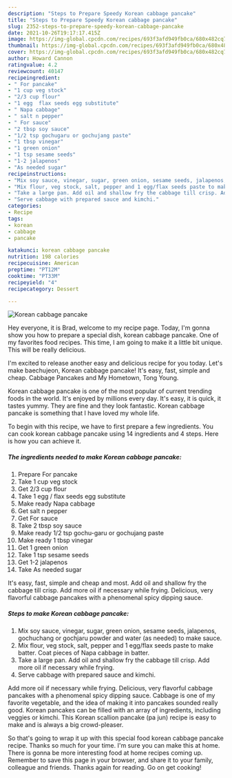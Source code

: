 ```yaml
---
description: "Steps to Prepare Speedy Korean cabbage pancake"
title: "Steps to Prepare Speedy Korean cabbage pancake"
slug: 2352-steps-to-prepare-speedy-korean-cabbage-pancake
date: 2021-10-26T19:17:17.415Z
image: https://img-global.cpcdn.com/recipes/693f3afd949fb0ca/680x482cq70/korean-cabbage-pancake-recipe-main-photo.jpg
thumbnail: https://img-global.cpcdn.com/recipes/693f3afd949fb0ca/680x482cq70/korean-cabbage-pancake-recipe-main-photo.jpg
cover: https://img-global.cpcdn.com/recipes/693f3afd949fb0ca/680x482cq70/korean-cabbage-pancake-recipe-main-photo.jpg
author: Howard Cannon
ratingvalue: 4.2
reviewcount: 40147
recipeingredient:
- " For pancake"
- "1 cup veg stock"
- "2/3 cup flour"
- "1 egg  flax seeds egg substitute"
- " Napa cabbage"
- " salt n pepper"
- " For sauce"
- "2 tbsp soy sauce"
- "1/2 tsp gochugaru or gochujang paste"
- "1 tbsp vinegar"
- "1 green onion"
- "1 tsp sesame seeds"
- "1-2 jalapenos"
- "As needed sugar"
recipeinstructions:
- "Mix soy sauce, vinegar, sugar, green onion, sesame seeds, jalapenos, gochuchang or gochjaru powder and water (as needed) to make sauce."
- "Mix flour, veg stock, salt, pepper and 1 egg/flax seeds paste to make batter. Coat pieces of Napa cabbage in batter."
- "Take a large pan. Add oil and shallow fry the cabbage till crisp. Add more oil if necessary while frying."
- "Serve cabbage with prepared sauce and kimchi."
categories:
- Recipe
tags:
- korean
- cabbage
- pancake

katakunci: korean cabbage pancake 
nutrition: 198 calories
recipecuisine: American
preptime: "PT12M"
cooktime: "PT33M"
recipeyield: "4"
recipecategory: Dessert

---
```



![Korean cabbage pancake](https://img-global.cpcdn.com/recipes/693f3afd949fb0ca/680x482cq70/korean-cabbage-pancake-recipe-main-photo.jpg)

Hey everyone, it is Brad, welcome to my recipe page. Today, I'm gonna show you how to prepare a special dish, korean cabbage pancake. One of my favorites food recipes. This time, I am going to make it a little bit unique. This will be really delicious.

I&#39;m excited to release another easy and delicious recipe for you today. Let&#39;s make baechujeon, Korean cabbage pancake! It&#39;s easy, fast, simple and cheap. Cabbage Pancakes and My Hometown, Tong Young.

Korean cabbage pancake is one of the most popular of current trending foods in the world. It's enjoyed by millions every day. It's easy, it is quick, it tastes yummy. They are fine and they look fantastic. Korean cabbage pancake is something that I have loved my whole life.


To begin with this recipe, we have to first prepare a few ingredients. You can cook korean cabbage pancake using 14 ingredients and 4 steps. Here is how you can achieve it.

<!--inarticleads1-->

##### The ingredients needed to make Korean cabbage pancake:

1. Prepare  For pancake
1. Take 1 cup veg stock
1. Get 2/3 cup flour
1. Take 1 egg / flax seeds egg substitute
1. Make ready  Napa cabbage
1. Get  salt n pepper
1. Get  For sauce
1. Take 2 tbsp soy sauce
1. Make ready 1/2 tsp gochu-garu or gochujang paste
1. Make ready 1 tbsp vinegar
1. Get 1 green onion
1. Take 1 tsp sesame seeds
1. Get 1-2 jalapenos
1. Take As needed sugar


It&#39;s easy, fast, simple and cheap and most. Add oil and shallow fry the cabbage till crisp. Add more oil if necessary while frying. Delicious, very flavorful cabbage pancakes with a phenomenal spicy dipping sauce. 

<!--inarticleads2-->

##### Steps to make Korean cabbage pancake:

1. Mix soy sauce, vinegar, sugar, green onion, sesame seeds, jalapenos, gochuchang or gochjaru powder and water (as needed) to make sauce.
1. Mix flour, veg stock, salt, pepper and 1 egg/flax seeds paste to make batter. Coat pieces of Napa cabbage in batter.
1. Take a large pan. Add oil and shallow fry the cabbage till crisp. Add more oil if necessary while frying.
1. Serve cabbage with prepared sauce and kimchi.


Add more oil if necessary while frying. Delicious, very flavorful cabbage pancakes with a phenomenal spicy dipping sauce. Cabbage is one of my favorite vegetable, and the idea of making it into pancakes sounded really good. Korean pancakes can be filled with an array of ingredients, including veggies or kimchi. This Korean scallion pancake (pa jun) recipe is easy to make and is always a big crowd-pleaser. 

So that's going to wrap it up with this special food korean cabbage pancake recipe. Thanks so much for your time. I'm sure you can make this at home. There is gonna be more interesting food at home recipes coming up. Remember to save this page in your browser, and share it to your family, colleague and friends. Thanks again for reading. Go on get cooking!
